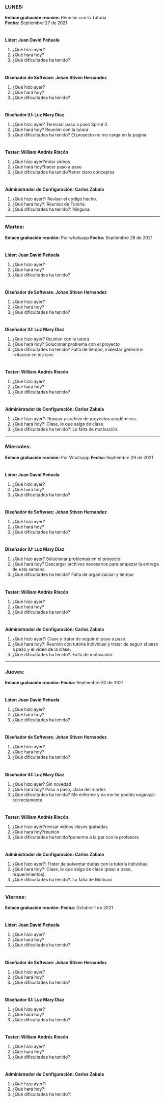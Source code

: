 ### LUNES:
**Enlace grabación reunión:** Reunión con la Tutoría  
**Fecha:** Septiembre 27 de 2021
#
**Lider: Juan David Peñuela**
  1. ¿Qué hizo ayer? 
  2. ¿Qué hará hoy? 
  3. ¿Qué dificultades ha tenido? 
#
**Diseñador de Software: Johan Stiven Hernandez**
  1. ¿Qué hizo ayer? 
  2. ¿Qué hará hoy? 
  3. ¿Qué dificultades ha tenido? 
#
**Diseñador IU: Luz Mary Diaz**
  1. ¿Qué hizo ayer? Terminar paso a paso Sprint 3
  2. ¿Qué hará hoy? Reunión con la tutora
  3. ¿Qué dificultades ha tenido? El proyecto no me carga en la pagina
#
**Tester: William Andrés Rincón**
  1. ¿Qué hizo ayer?mirar videos 
  2. ¿Qué hará hoy?hacer paso a paso
  3. ¿Qué dificultades ha tenido?tener claro conceptos
#
**Administrador de Configuración: Carlos Zabala**
  1. ¿Qué hizo ayer?: Revisar el codigo hecho.
  2. ¿Qué hará hoy?: Reunion de Tutoría.
  3. ¿Qué dificultades ha tenido?: Ninguna.
****************************************************************************************************
### Martes:
**Enlace grabación reunión:** Por whatsapp
**Fecha:** Septiembre 28 de 2021
#
**Lider: Juan David Peñuela**
  1. ¿Qué hizo ayer? 
  2. ¿Qué hará hoy? 
  3. ¿Qué dificultades ha tenido? 
#
**Diseñador de Software: Johan Stiven Hernandez**
  1. ¿Qué hizo ayer? 
  2. ¿Qué hará hoy? 
  3. ¿Qué dificultades ha tenido? 
#
**Diseñador IU: Luz Mary Diaz**
  1. ¿Qué hizo ayer? Reunion con la tutora
  2. ¿Qué hará hoy? Solucionar problema con el proyecto
  3. ¿Qué dificultades ha tenido? Falta de tiempo, malestar general e irritacion en los ojos
#
**Tester: William Andrés Rincón**
  1. ¿Qué hizo ayer?
  2. ¿Qué hará hoy?
  3. ¿Qué dificultades ha tenido?
#
**Administrador de Configuración: Carlos Zabala**
  1. ¿Qué hizo ayer?: Repaso y archivo de proyectos académicos.
  2. ¿Qué hará hoy?: Clase, lo que salga de clase.
  3. ¿Qué dificultades ha tenido?: La falta de motivación.
****************************************************************************************************
### Miercoles:
**Enlace grabación reunión:** Por Whatsapp
**Fecha:** Septiembre 29 de 2021
#
**Lider: Juan David Peñuela**
  1. ¿Qué hizo ayer? 
  2. ¿Qué hará hoy? 
  3. ¿Qué dificultades ha tenido? 
#
**Diseñador de Software: Johan Stiven Hernandez**
  1. ¿Qué hizo ayer? 
  2. ¿Qué hará hoy? 
  3. ¿Qué dificultades ha tenido? 
#
**Diseñador IU: Luz Mary Diaz**
  1. ¿Qué hizo ayer? Solucionar problemas en el proyecto
  2. ¿Qué hará hoy? Descargar archivos necesarios para empezar la entrega de esta semana
  3. ¿Qué dificultades ha tenido? Falta de organizacion y tiempo
#
**Tester: William Andrés Rincón**
  1. ¿Qué hizo ayer?
  2. ¿Qué hará hoy?
  3. ¿Qué dificultades ha tenido?
#
**Administrador de Configuración: Carlos Zabala**
  1. ¿Qué hizo ayer?: Clase y tratar de seguir el paso a paso.
  2. ¿Qué hará hoy?: Reunión con tutoría individual y tratar de seguir el paso a paso y el video de la clase.
  3. ¿Qué dificultades ha tenido?: Falta de motivación.
****************************************************************************************************
### Jueves:
**Enlace grabación reunión:** 
**Fecha:** Septiembre 30 de 2021
#
**Lider: Juan David Peñuela**
  1. ¿Qué hizo ayer? 
  2. ¿Qué hará hoy? 
  3. ¿Qué dificultades ha tenido? 
#
**Diseñador de Software: Johan Stiven Hernandez**
  1. ¿Qué hizo ayer? 
  2. ¿Qué hará hoy? 
  3. ¿Qué dificultades ha tenido? 
#
**Diseñador IU: Luz Mary Diaz**
  1. ¿Qué hizo ayer? Sin novedad
  2. ¿Qué hará hoy? Paso a paso, clase del martes
  3. ¿Qué dificultades ha tenido? Me enferme y no me he podido organizar correctamente
#
**Tester: William Andrés Rincón**
  1. ¿Qué hizo ayer?revisar videos clases grabadas
  2. ¿Qué hará hoy?reunion 
  3. ¿Qué dificultades ha tenido?ponerme a la par con la profesora
#
**Administrador de Configuración: Carlos Zabala**
  1. ¿Qué hizo ayer?: Tratar de solventar dudas con la tutoría individual.
  2. ¿Qué hará hoy?: Clase, lo que salga de clase (paso a paso, requerimientos).
  3. ¿Qué dificultades ha tenido?: La falta de Motivaci
****************************************************************************************************
### Viernes:
**Enlace grabación reunión:** 
**Fecha:** Octubre 1 de 2021
#
**Lider: Juan David Peñuela**
  1. ¿Qué hizo ayer? 
  2. ¿Qué hará hoy? 
  3. ¿Qué dificultades ha tenido? 
#
**Diseñador de Software: Johan Stiven Hernandez**
  1. ¿Qué hizo ayer? 
  2. ¿Qué hará hoy? 
  3. ¿Qué dificultades ha tenido? 
#
**Diseñador IU: Luz Mary Diaz**
  1. ¿Qué hizo ayer? 
  2. ¿Qué hará hoy? 
  3. ¿Qué dificultades ha tenido? 
#
**Tester: William Andrés Rincón**
  1. ¿Qué hizo ayer?
  2. ¿Qué hará hoy?
  3. ¿Qué dificultades ha tenido?
#
**Administrador de Configuración: Carlos Zabala**
  1. ¿Qué hizo ayer?: 
  2. ¿Qué hará hoy?: 
  3. ¿Qué dificultades ha tenido?: 
